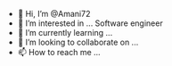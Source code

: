 - 👋 Hi, I’m @Amani72
- 👀 I’m interested in ... Software engineer 
- 🌱 I’m currently learning ...
- 💞️ I’m looking to collaborate on ...
- 📫 How to reach me ...

<!---
Amani72/Amani72 is a ✨ special ✨ repository because its `README.md` (this file) appears on your GitHub profile.
You can click the Preview link to take a look at your changes.
--->
